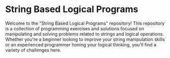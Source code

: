 # String Based Logical Programs

Welcome to the "String Based Logical Programs" repository! This repository is a collection of programming exercises and solutions focused on manipulating and solving problems related to strings and logical operations. Whether you're a beginner looking to improve your string manipulation skills or an experienced programmer honing your logical thinking, you'll find a variety of challenges here.
